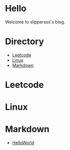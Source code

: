 # Hello

Welcome to slippersss's blog.

# Directory

* <a href = "#Leetcode">Leetcode</a>  
* <a href = "#Linux">Linux</a>  
* <a href = "#Markdown">Markdown</a>

# <a id = "Leetcode"></a>Leetcode

# <a id = "Linux"></a>Linux

# <a id = "Markdown">Markdown</a>

* [HelloWorld](slippersss.github.io/Markdown/HelloWorld.md)
